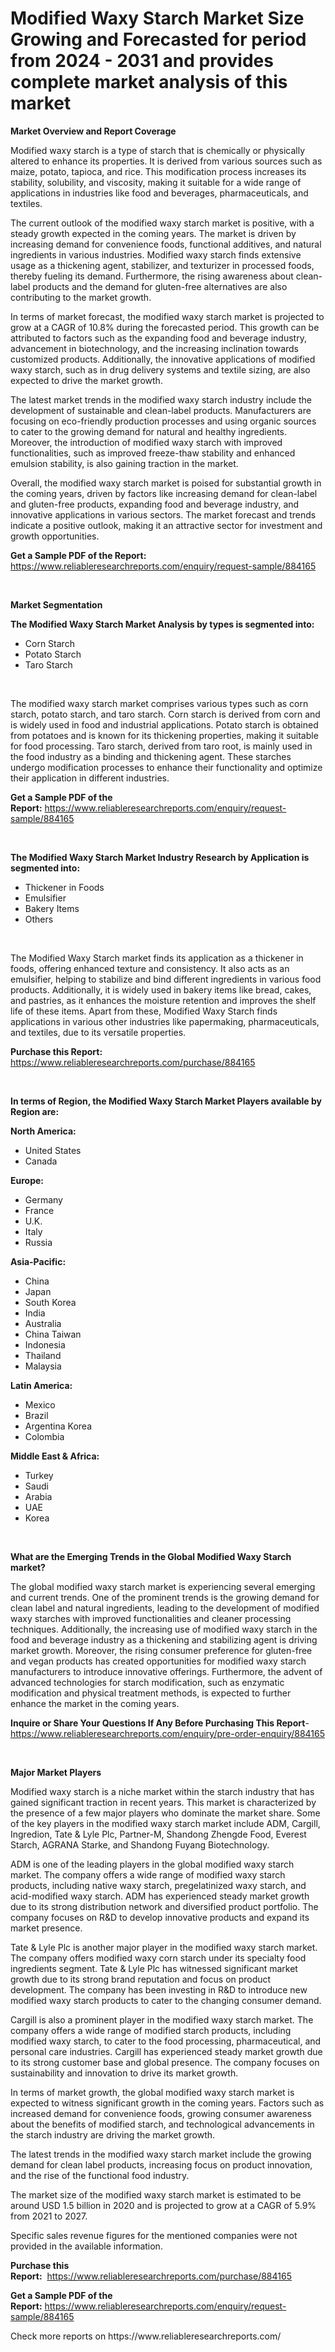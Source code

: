 <p><h1>Modified Waxy Starch Market Size Growing and Forecasted for period from 2024 - 2031 and provides complete market analysis of this market</h1></p><p><strong>Market Overview and Report Coverage</strong></p>
<p><p>Modified waxy starch is a type of starch that is chemically or physically altered to enhance its properties. It is derived from various sources such as maize, potato, tapioca, and rice. This modification process increases its stability, solubility, and viscosity, making it suitable for a wide range of applications in industries like food and beverages, pharmaceuticals, and textiles.</p><p>The current outlook of the modified waxy starch market is positive, with a steady growth expected in the coming years. The market is driven by increasing demand for convenience foods, functional additives, and natural ingredients in various industries. Modified waxy starch finds extensive usage as a thickening agent, stabilizer, and texturizer in processed foods, thereby fueling its demand. Furthermore, the rising awareness about clean-label products and the demand for gluten-free alternatives are also contributing to the market growth.</p><p>In terms of market forecast, the modified waxy starch market is projected to grow at a CAGR of 10.8% during the forecasted period. This growth can be attributed to factors such as the expanding food and beverage industry, advancement in biotechnology, and the increasing inclination towards customized products. Additionally, the innovative applications of modified waxy starch, such as in drug delivery systems and textile sizing, are also expected to drive the market growth.</p><p>The latest market trends in the modified waxy starch industry include the development of sustainable and clean-label products. Manufacturers are focusing on eco-friendly production processes and using organic sources to cater to the growing demand for natural and healthy ingredients. Moreover, the introduction of modified waxy starch with improved functionalities, such as improved freeze-thaw stability and enhanced emulsion stability, is also gaining traction in the market.</p><p>Overall, the modified waxy starch market is poised for substantial growth in the coming years, driven by factors like increasing demand for clean-label and gluten-free products, expanding food and beverage industry, and innovative applications in various sectors. The market forecast and trends indicate a positive outlook, making it an attractive sector for investment and growth opportunities.</p></p>
<p><strong>Get a Sample PDF of the Report:</strong> <a href="https://www.reliableresearchreports.com/enquiry/request-sample/884165">https://www.reliableresearchreports.com/enquiry/request-sample/884165</a></p>
<p>&nbsp;</p>
<p><strong>Market Segmentation</strong></p>
<p><strong>The Modified Waxy Starch Market Analysis by types is segmented into:</strong></p>
<p><ul><li>Corn Starch</li><li>Potato Starch</li><li>Taro Starch</li></ul></p>
<p>&nbsp;</p>
<p><p>The modified waxy starch market comprises various types such as corn starch, potato starch, and taro starch. Corn starch is derived from corn and is widely used in food and industrial applications. Potato starch is obtained from potatoes and is known for its thickening properties, making it suitable for food processing. Taro starch, derived from taro root, is mainly used in the food industry as a binding and thickening agent. These starches undergo modification processes to enhance their functionality and optimize their application in different industries.</p></p>
<p><strong>Get a Sample PDF of the Report:</strong>&nbsp;<a href="https://www.reliableresearchreports.com/enquiry/request-sample/884165">https://www.reliableresearchreports.com/enquiry/request-sample/884165</a></p>
<p>&nbsp;</p>
<p><strong>The Modified Waxy Starch Market Industry Research by Application is segmented into:</strong></p>
<p><ul><li>Thickener in Foods</li><li>Emulsifier</li><li>Bakery Items</li><li>Others</li></ul></p>
<p>&nbsp;</p>
<p><p>The Modified Waxy Starch market finds its application as a thickener in foods, offering enhanced texture and consistency. It also acts as an emulsifier, helping to stabilize and bind different ingredients in various food products. Additionally, it is widely used in bakery items like bread, cakes, and pastries, as it enhances the moisture retention and improves the shelf life of these items. Apart from these, Modified Waxy Starch finds applications in various other industries like papermaking, pharmaceuticals, and textiles, due to its versatile properties.</p></p>
<p><strong>Purchase this Report:</strong>&nbsp; <a href="https://www.reliableresearchreports.com/purchase/884165">https://www.reliableresearchreports.com/purchase/884165</a></p>
<p>&nbsp;</p>
<p><strong>In terms of Region, the Modified Waxy Starch Market Players available by Region are:</strong></p>
<p>
    <p> <strong> North America: </strong>
        <ul>
            <li>United States</li>
            <li>Canada</li>
        </ul>
        </p> 
    <p> <strong> Europe: </strong>
        <ul>
            <li>Germany</li>
            <li>France</li>
            <li>U.K.</li>
            <li>Italy</li>
            <li>Russia</li>
        </ul>
        </p> 
    <p> <strong> Asia-Pacific: </strong>
        <ul>
            <li>China</li>
            <li>Japan</li>
            <li>South Korea</li>
            <li>India</li>
            <li>Australia</li>
            <li>China Taiwan</li>
            <li>Indonesia</li>
            <li>Thailand</li>
            <li>Malaysia</li>
        </ul>
        </p> 
    <p> <strong> Latin America: </strong>
        <ul>
            <li>Mexico</li>
            <li>Brazil</li>
            <li>Argentina Korea</li>
            <li>Colombia</li>
        </ul>
        </p> 
    <p> <strong> Middle East & Africa: </strong>
        <ul>
            <li>Turkey</li>
            <li>Saudi</li>
            <li>Arabia</li>
            <li>UAE</li>
            <li>Korea</li>
        </ul>
    </p>
    </p>
<p>&nbsp;</p>
<p><strong>What are the Emerging Trends in the Global Modified Waxy Starch market?</strong></p>
<p><p>The global modified waxy starch market is experiencing several emerging and current trends. One of the prominent trends is the growing demand for clean label and natural ingredients, leading to the development of modified waxy starches with improved functionalities and cleaner processing techniques. Additionally, the increasing use of modified waxy starch in the food and beverage industry as a thickening and stabilizing agent is driving market growth. Moreover, the rising consumer preference for gluten-free and vegan products has created opportunities for modified waxy starch manufacturers to introduce innovative offerings. Furthermore, the advent of advanced technologies for starch modification, such as enzymatic modification and physical treatment methods, is expected to further enhance the market in the coming years.</p></p>
<p><strong>Inquire or Share Your Questions If Any Before Purchasing This Report</strong>- <a href="https://www.reliableresearchreports.com/enquiry/pre-order-enquiry/884165">https://www.reliableresearchreports.com/enquiry/pre-order-enquiry/884165</a></p>
<p>&nbsp;</p>
<p><strong>Major Market Players</strong></p>
<p><p>Modified waxy starch is a niche market within the starch industry that has gained significant traction in recent years. This market is characterized by the presence of a few major players who dominate the market share. Some of the key players in the modified waxy starch market include ADM, Cargill, Ingredion, Tate & Lyle Plc, Partner-M, Shandong Zhengde Food, Everest Starch, AGRANA Starke, and Shandong Fuyang Biotechnology. </p><p>ADM is one of the leading players in the global modified waxy starch market. The company offers a wide range of modified waxy starch products, including native waxy starch, pregelatinized waxy starch, and acid-modified waxy starch. ADM has experienced steady market growth due to its strong distribution network and diversified product portfolio. The company focuses on R&D to develop innovative products and expand its market presence. </p><p>Tate & Lyle Plc is another major player in the modified waxy starch market. The company offers modified waxy corn starch under its specialty food ingredients segment. Tate & Lyle Plc has witnessed significant market growth due to its strong brand reputation and focus on product development. The company has been investing in R&D to introduce new modified waxy starch products to cater to the changing consumer demand. </p><p>Cargill is also a prominent player in the modified waxy starch market. The company offers a wide range of modified starch products, including modified waxy starch, to cater to the food processing, pharmaceutical, and personal care industries. Cargill has experienced steady market growth due to its strong customer base and global presence. The company focuses on sustainability and innovation to drive its market growth. </p><p>In terms of market growth, the global modified waxy starch market is expected to witness significant growth in the coming years. Factors such as increased demand for convenience foods, growing consumer awareness about the benefits of modified starch, and technological advancements in the starch industry are driving the market growth. </p><p>The latest trends in the modified waxy starch market include the growing demand for clean label products, increasing focus on product innovation, and the rise of the functional food industry. </p><p>The market size of the modified waxy starch market is estimated to be around USD 1.5 billion in 2020 and is projected to grow at a CAGR of 5.9% from 2021 to 2027. </p><p>Specific sales revenue figures for the mentioned companies were not provided in the available information.</p></p>
<p><strong>Purchase this Report:</strong>&nbsp;&nbsp;<a href="https://www.reliableresearchreports.com/purchase/884165">https://www.reliableresearchreports.com/purchase/884165</a></p>
<p></p>
<p><strong>Get a Sample PDF of the Report:</strong>&nbsp;<a href="https://www.reliableresearchreports.com/enquiry/request-sample/884165">https://www.reliableresearchreports.com/enquiry/request-sample/884165</a></p>
<p>Check more reports on https://www.reliableresearchreports.com/</p>